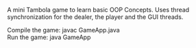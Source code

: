 A mini Tambola game to learn basic OOP Concepts.
Uses thread synchronization for the dealer, the player and the GUI threads.

Compile the game:  javac GameApp.java<br>
Run the game:  java GameApp
